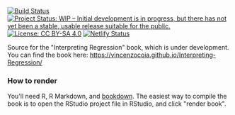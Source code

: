 [![Build Status](https://travis-ci.com/vincenzocoia/Interpreting-Regression.svg?branch=master)](https://travis-ci.com/vincenzocoia/Interpreting-Regression) [![Project Status: WIP – Initial development is in progress, but there has not yet been a stable, usable release suitable for the public.](https://www.repostatus.org/badges/latest/wip.svg)](https://www.repostatus.org/#wip) [![License: CC BY-SA 4.0](https://img.shields.io/badge/License-CC%20BY--SA%204.0-lightgrey.svg)](https://creativecommons.org/licenses/by-sa/4.0/) [![Netlify Status](https://api.netlify.com/api/v1/badges/b3bc1a51-48d9-4cc9-910b-fe7493df17b3/deploy-status)](https://app.netlify.com/sites/interpreting-regression/deploys)

Source for the "Interpreting Regression" book, which is under development. You can find the book here: https://vincenzocoia.github.io/Interpreting-Regression/

### How to render

You'll need R, R Markdown, and [bookdown](https://github.com/rstudio/bookdown). The easiest way to compile the book is to open the RStudio project file in RStudio, and click "render book".
